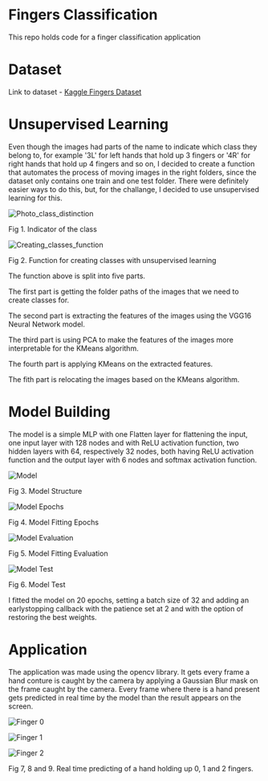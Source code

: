 # Fingers Classification
This repo holds code for a finger classification application

# Dataset
Link to dataset - [Kaggle Fingers Dataset](https://www.kaggle.com/datasets/koryakinp/fingers)

# Unsupervised Learning
Even though the images had parts of the name to indicate which class they belong to, for example '3L' for left hands that hold up 3 fingers or '4R' for right hands that hold up 4 fingers and so on, I decided to create a function that automates the process of moving images in the right folders, since the dataset only contains one train and one test folder. There were definitely easier ways to do this, but, for the challange, I decided to use unsupervised learning for this.


![Photo_class_distinction](assests/Photo_class_distinction.png "Fig 1. Indicator of the class")

Fig 1. Indicator of the class


![Creating_classes_function](assests/creating_classes_function.png "Fig 2. Function for creating classes with unsupervised learning")

Fig 2. Function for creating classes with unsupervised learning

The function above is split into five parts.

The first part is getting the folder paths of the images that we need to create classes for.

The second part is extracting the features of the images using the VGG16 Neural Network model.

The third part is using PCA to make the features of the images more interpretable for the KMeans algorithm.

The fourth part is applying KMeans on the extracted features.

The fith part is relocating the images based on the KMeans algorithm.

# Model Building
The model is a simple MLP with one Flatten layer for flattening the input, one input layer with 128 nodes and with ReLU activation function, two hidden layers with 64, respectively 32 nodes, both having ReLU activation function and the output layer with 6 nodes and softmax activation function.

![Model](assests/Model.png "Fig 3. Model Structure")

Fig 3. Model Structure

![Model Epochs](assests/model_epochs.png "Fig 4. Model Fitting Epochs")

Fig 4. Model Fitting Epochs

![Model Evaluation](assests/model_evaluation.png "Fig 5. Model Fitting Evaluation")

Fig 5. Model Fitting Evaluation

![Model Test](assests/model_test.png "Fig 6. Model Test")

Fig 6. Model Test

I fitted the model on 20 epochs, setting a batch size of 32 and adding an earlystopping callback with the patience set at 2 and with the option of restoring the best weights.

# Application
The application was made using the opencv library. It gets every frame a hand conture is caught by the camera by applying a Gaussian Blur mask on the frame caught by the camera. Every frame where there is a hand present gets predicted in real time by the model than the result appears on the screen.

![Finger 0](assests/Finger_0.png "Fig 7")

![Finger 1](assests/Finger_1.png "Fig 8")

![Finger 2](assests/Finger_2.png "Fig 9")

Fig 7, 8 and 9. Real time predicting of a hand holding up 0, 1 and 2 fingers.